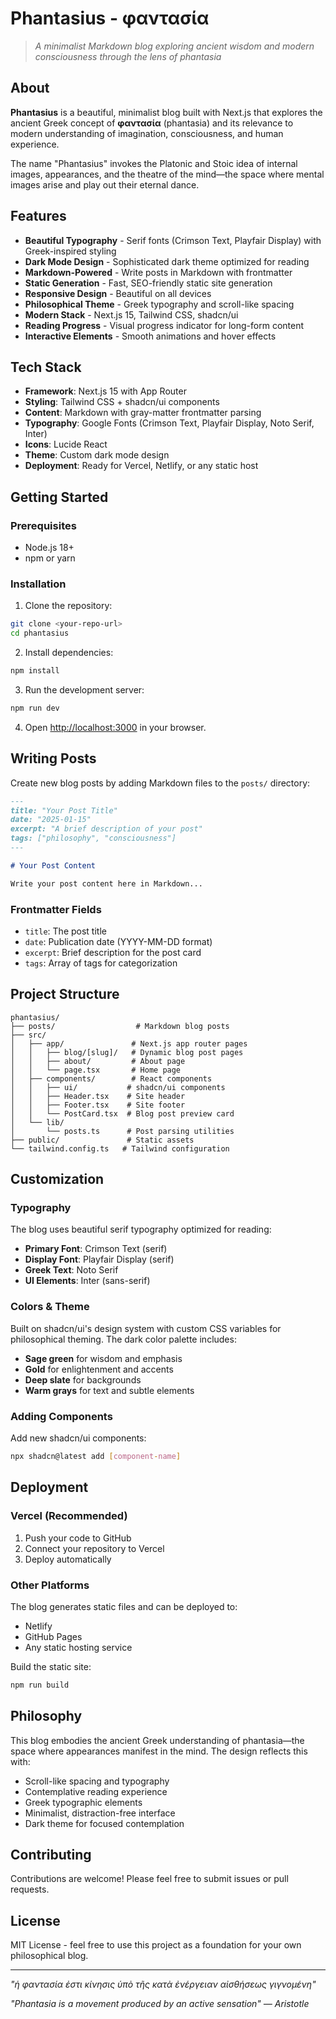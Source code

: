 # Phantasius - φαντασία

> *A minimalist Markdown blog exploring ancient wisdom and modern consciousness through the lens of phantasia*

## About

**Phantasius** is a beautiful, minimalist blog built with Next.js that explores the ancient Greek concept of **φαντασία** (phantasia) and its relevance to modern understanding of imagination, consciousness, and human experience.

The name "Phantasius" invokes the Platonic and Stoic idea of internal images, appearances, and the theatre of the mind—the space where mental images arise and play out their eternal dance.

## Features

- **Beautiful Typography** - Serif fonts (Crimson Text, Playfair Display) with Greek-inspired styling
- **Dark Mode Design** - Sophisticated dark theme optimized for reading
- **Markdown-Powered** - Write posts in Markdown with frontmatter
- **Static Generation** - Fast, SEO-friendly static site generation
- **Responsive Design** - Beautiful on all devices
- **Philosophical Theme** - Greek typography and scroll-like spacing
- **Modern Stack** - Next.js 15, Tailwind CSS, shadcn/ui
- **Reading Progress** - Visual progress indicator for long-form content
- **Interactive Elements** - Smooth animations and hover effects

## Tech Stack

- **Framework**: Next.js 15 with App Router
- **Styling**: Tailwind CSS + shadcn/ui components
- **Content**: Markdown with gray-matter frontmatter parsing
- **Typography**: Google Fonts (Crimson Text, Playfair Display, Noto Serif, Inter)
- **Icons**: Lucide React
- **Theme**: Custom dark mode design
- **Deployment**: Ready for Vercel, Netlify, or any static host

## Getting Started

### Prerequisites

- Node.js 18+ 
- npm or yarn

### Installation

1. Clone the repository:
```bash
git clone <your-repo-url>
cd phantasius
```

2. Install dependencies:
```bash
npm install
```

3. Run the development server:
```bash
npm run dev
```

4. Open [http://localhost:3000](http://localhost:3000) in your browser.

## Writing Posts

Create new blog posts by adding Markdown files to the `posts/` directory:

```markdown
---
title: "Your Post Title"
date: "2025-01-15"
excerpt: "A brief description of your post"
tags: ["philosophy", "consciousness"]
---

# Your Post Content

Write your post content here in Markdown...
```

### Frontmatter Fields

- `title`: The post title
- `date`: Publication date (YYYY-MM-DD format)
- `excerpt`: Brief description for the post card
- `tags`: Array of tags for categorization

## Project Structure

```
phantasius/
├── posts/                  # Markdown blog posts
├── src/
│   ├── app/               # Next.js app router pages
│   │   ├── blog/[slug]/   # Dynamic blog post pages
│   │   ├── about/         # About page
│   │   └── page.tsx       # Home page
│   ├── components/        # React components
│   │   ├── ui/           # shadcn/ui components
│   │   ├── Header.tsx    # Site header
│   │   ├── Footer.tsx    # Site footer
│   │   └── PostCard.tsx  # Blog post preview card
│   └── lib/
│       └── posts.ts      # Post parsing utilities
├── public/               # Static assets
└── tailwind.config.ts   # Tailwind configuration
```

## Customization

### Typography

The blog uses beautiful serif typography optimized for reading:

- **Primary Font**: Crimson Text (serif)
- **Display Font**: Playfair Display (serif)
- **Greek Text**: Noto Serif 
- **UI Elements**: Inter (sans-serif)

### Colors & Theme

Built on shadcn/ui's design system with custom CSS variables for philosophical theming. The dark color palette includes:

- **Sage green** for wisdom and emphasis
- **Gold** for enlightenment and accents
- **Deep slate** for backgrounds
- **Warm grays** for text and subtle elements

### Adding Components

Add new shadcn/ui components:

```bash
npx shadcn@latest add [component-name]
```

## Deployment

### Vercel (Recommended)

1. Push your code to GitHub
2. Connect your repository to Vercel
3. Deploy automatically

### Other Platforms

The blog generates static files and can be deployed to:
- Netlify
- GitHub Pages
- Any static hosting service

Build the static site:
```bash
npm run build
```

## Philosophy

This blog embodies the ancient Greek understanding of phantasia—the space where appearances manifest in the mind. The design reflects this with:

- Scroll-like spacing and typography
- Contemplative reading experience  
- Greek typographic elements
- Minimalist, distraction-free interface
- Dark theme for focused contemplation

## Contributing

Contributions are welcome! Please feel free to submit issues or pull requests.

## License

MIT License - feel free to use this project as a foundation for your own philosophical blog.

---

*"ἡ φαντασία ἐστι κίνησις ὑπὸ τῆς κατὰ ἐνέργειαν αἰσθήσεως γιγνομένη"*

*"Phantasia is a movement produced by an active sensation" — Aristotle*
